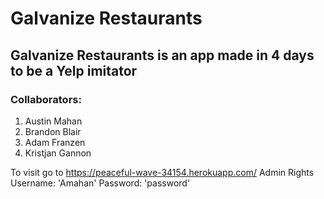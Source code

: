 # Galvanize Restaurants
## Galvanize Restaurants is an app made in 4 days to be a Yelp  imitator
### Collaborators:
1. Austin Mahan
1. Brandon Blair
1. Adam Franzen
1. Kristjan Gannon

To visit go to https://peaceful-wave-34154.herokuapp.com/
Admin Rights Username: 'Amahan' Password: 'password'
